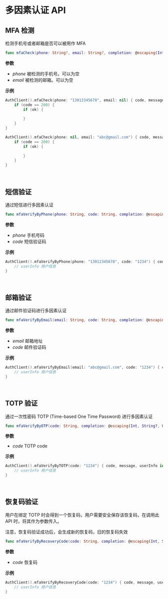 # 多因素认证 API

<LastUpdated/>

## MFA 检测

检测手机号或者邮箱是否可以被用作 MFA

```swift
func mfaCheck(phone: String?, email: String?, completion: @escaping(Int, String?, Bool?) -> Void)
```

**参数**

* *phone* 被检测的手机号。可以为空
* *email* 被检测的邮箱。可以为空

**示例**

```swift
AuthClient().mfaCheck(phone: "13012345678", email: nil) { code, message, ok in
    if (code == 200) {
        if (ok) {
            
        }
    }
}

AuthClient().mfaCheck(phone: nil, email: "abc@gmail.com") { code, message, ok in
    if (code == 200) {
        if (ok) {
            
        }
    }
}
```

<br>

## 短信验证

通过短信进行多因素认证

```swift
func mfaVerifyByPhone(phone: String, code: String, completion: @escaping(Int, String?, UserInfo?) -> Void)
```

**参数**

* *phone* 手机号码
* *code* 短信验证码

**示例**

```swift
AuthClient().mfaVerifyByPhone(phone: "13012345678", code: "1234") { code, message, userInfo in
    // userInfo 用户信息
}
```

<br>

## 邮箱验证

通过邮件验证码进行多因素认证

```swift
func mfaVerifyByEmail(email: String, code: String, completion: @escaping(Int, String?, UserInfo?) -> Void)
```

**参数**

* *email* 邮箱地址
* *code* 邮件验证码

**示例**

```swift
AuthClient().mfaVerifyByEmail(email: "abc@gmail.com", code: "1234") { code, message, userInfo in
    // userInfo 用户信息
}
```

<br>

## TOTP 验证

通过一次性密码 TOTP (Time-based One Time Password) 进行多因素认证

```swift
func mfaVerifyByOTP(code: String, completion: @escaping(Int, String?, UserInfo?) -> Void)
```

**参数**

* *code* TOTP code

**示例**

```swift
AuthClient().mfaVerifyByTOTP(code: "1234") { code, message, userInfo in
    // userInfo 用户信息
}
```

<br>

## 恢复码验证

用户在绑定 TOTP 时会得到一个恢复码，用户需要安全保存该恢复码，在调用此 API 时，将其作为参数传入。

注意，恢复码验证成功后，会生成新的恢复码，旧的恢复码失效

```swift
func mfaVerifyByRecoveryCode(code: String, completion: @escaping(Int, String?, UserInfo?) -> Void)
```

**参数**

* *code* 恢复码

**示例**

```swift
AuthClient().mfaVerifyByRecoveryCode(code: "1234") { code, message, userInfo in
    // userInfo 用户信息
}
```

<br>
